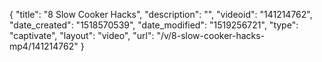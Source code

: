 {
    "title": "8 Slow Cooker Hacks",
    "description": "",
    "videoid": "141214762",
    "date_created": "1518570539",
    "date_modified": "1519256721",
    "type": "captivate",
    "layout": "video",
    "url": "\/v\/8-slow-cooker-hacks-mp4\/141214762"
}